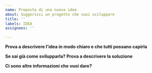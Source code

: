 ```yaml
---
name: Proposta di una nuova idea
about: Suggerisci un progetto che vuoi sviluppare
title: ''
labels: IDEA
assignees: ''

---
```


**Prova a descrivere l'idea in modo chiaro e che tutti possano capirla**

**Se sai già come svilupparla? Prova a descrivere la soluzione**

**Ci sono altre informazioni che vuoi dare?**
